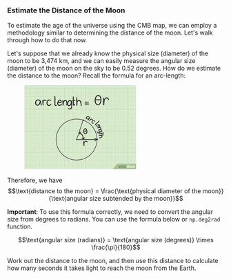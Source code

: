 ### Estimate the Distance of the Moon

To estimate the age of the universe using the CMB map, we can employ a methodology similar to determining the distance of the moon. Let's walk through how to do that now.

Let's suppose that we already know the physical size (diameter) of the moon to be 3,474 km, and we can easily measure the angular size (diameter) of the moon on the sky to be 0.52 degrees. How do we estimate the distance to the moon? Recall the formula for an arc-length:

<figure>
<img src="media/arclength.png" />
</figure>

Therefore, we have
$$\text{distance to the moon} = \frac{\text{physical diameter of the moon}}{\text{angular size subtended by the moon}}$$

**Important**: To use this formula correctly, we need to convert the angular size from degrees to radians. You can use the formula below or `np.deg2rad` function.

$$\text{angular size (radians)} = \text{angular size (degrees)} \times \frac{\pi}{180}$$

Work out the distance to the moon, and then use this distance to calculate how many seconds it takes light to reach the moon from the Earth.